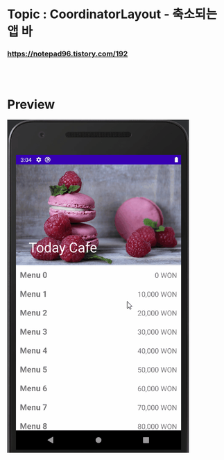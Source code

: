 # Topic :  CoordinatorLayout - 축소되는 앱 바


### https://notepad96.tistory.com/192


<br><br>

# Preview

![preview](preview.gif)

